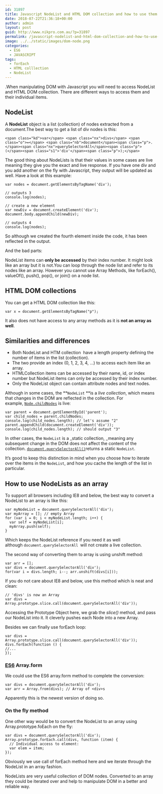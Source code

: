 ```yaml
---
id: 31897
title: Javascript NodeList and HTML DOM collection and how to use them
date: 2018-07-22T21:36:18+00:00
author: admin
layout: post
guid: http://www.nikpro.com.au/?p=31897
permalink: /javascript-nodelist-and-html-dom-collection-and-how-to-use-them/
image: ../../static/images/dom-node.png
categories:
  - ES6
  - JAVASCRIPT
tags:
  - forEach
  - HTML colllection
  - NodeList
---
```

.When manipulating DOM with Javascript you will need to access NodeList and HTML DOM collection. There are different ways to access them and their individual items.

## NodeList

A **NodeList** object is a list (collection) of nodes extracted from a document.The best way to get a list of div nodes is this:

`<span class="kd">var</span> <span class="nx">divs</span> <span class="o">=</span> <span class="nb">document</span><span class="p">.</span><span class="nx">querySelectorAll</span><span class="p">(</span><span class="s1">'div'</span><span class="p">);</span>`

The good thing about NodeLists is that their values in some cases are live meaning they give you the exact and live response. If you have one div and you add another on the fly with Javascript, they output will be updated as well. Have a look at this example:

`var nodes = document.getElementsByTagName('div');`

`// outputs 3`  
`console.log(nodes);`

`// create a new element`  
`var newDiv = document.createElement('div');`  
`document.body.appendChild(newDiv);`

`// outputs 4`  
`console.log(nodes);`

So although we created the fourth element inside the code, it has been reflected in the output. 

And the bad parts:

NodeList items can **only be accessed** by their index number. It might look like an array but it is not.You can loop through the node list and refer to its nodes like an array. However you cannot use Array Methods, like forEach(), valueOf(), push(), pop(), or join() on a node list.

## HTML DOM collections

You can get a HTML DOM collection like this:

`var x = document.getElementsByTagName("p");`

It also does not have access to any array methods as it is **not an array as well**.

## Similarities and differences

  * Both NodeList and HTM collection  have a length property defining the number of items in the list (collection).
  * The two provide an index (0, 1, 2, 3, 4, &#8230;) to access each item like an array.
  * HTMLCollection items can be accessed by their name, id, or index number but NodeList items can only be accessed by their index number.
  * Only the NodeList object can contain attribute nodes and text nodes.

Although in some cases, the **`NodeList` **is a _live collection_, which means that changes in the DOM are reflected in the collection. For example, [`Node.childNodes`](https://developer.mozilla.org/en-US/docs/Web/API/Node/childNodes "The Node.childNodes read-only property returns a live NodeList of child nodes of the given element where the first child node is assigned index 0.") is live:

`var parent = document.getElementById('parent');`  
`var child_nodes = parent.childNodes;`  
`console.log(child_nodes.length); // let's assume "2"`  
`parent.appendChild(document.createElement('div'));`  
`console.log(child_nodes.length); // should output "3"`

In other cases, the `NodeList` is a _static collection, _meaning any subsequent change in the DOM does not affect the content of the collection. [`document.querySelectorAll()`](https://developer.mozilla.org/en-US/docs/Web/API/Document/querySelectorAll "The Element method querySelectorAll() returns a static (not live) NodeList representing a list of the document's elements that match the specified group of selectors.")returns a static `NodeList`.

It&#8217;s good to keep this distinction in mind when you choose how to iterate over the items in the `NodeList`, and how you cache the length of the list in particular.

## How to use NodeLists as an array

To support all browsers including IE8 and below, the best way to convert a NodeList to an array is like this:

`var myNodeList = document.querySelectorAll('div');`  
`var myArray = []; // empty Array`  
`for (var i = 0; i < myNodeList.length; i++) {`  
`  var self = myNodeList[i];`  
`  myArray.push(self);`  
`}`

Which keeps the NodeList reference if you need it as well although `document.querySelectorAll `will not create a live collection.

The second way of converting them to array is using unshift method:

`var arr = [];`  
`var divs = document.querySelectorAll('div');`  
`for(var i = divs.length; i--; arr.unshift(divs[i]));`

If you do not care about IE8 and below, use this method which is neat and clean:

`// 'divs' is now an Array`  
`var divs = Array.prototype.slice.call(document.querySelectorAll('div'));`

Accessing the Prototype Object here, we grab the _slice()_ method, and pass our NodeList into it. It cleverly pushes each Node into a new Array.

Besides we can finally use forEach loop:

`var divs = Array.prototype.slice.call(document.querySelectorAll('div'));`  
`divs.forEach(function () {`  
`//...`  
`});`

### [ES6](http://www.nikpro.com.au/for-loop-in-javascript-and-es6-explained/) Array.form 

We could use the ES6 array.form method to complete the conversion:

`var divs = document.querySelectorAll('div');`  
`var arr = Array.from(divs); // Array of <div>s`

Apparently this is the newest version of doing so.

### On the fly method

One other way would be to convert the NodeList to an array using Array.prototype.foEach on the fly:

`var divs = document.querySelectorAll('div');`  
`Array.prototype.forEach.call(divs, function (item) {`  
`  // Individual access to element:`  
`  var elem = item;`  
`});`

Obviously we use call of forEach method here and we iterate through the NodeList in an array fashion.

NodeLists are very useful collection of DOM nodes. Converted to an array they could be iterated over and help to manipulate DOM in a better and reliable way.
